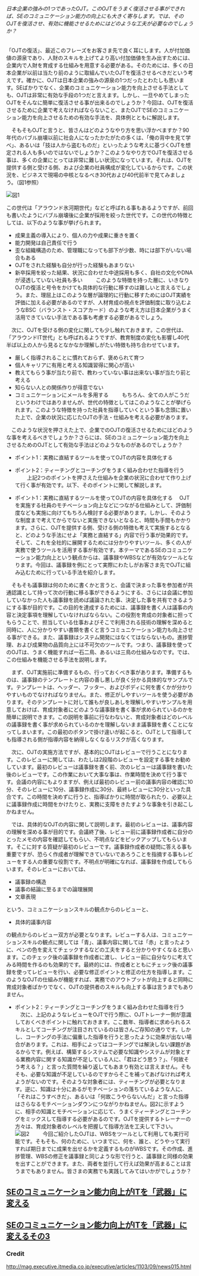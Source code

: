 ###### 日本企業の強みの1つであったOJT。このOJTをうまく復活させる事ができれば、SEのコミュニケーション能力の向上にも大きく寄与します。では、そのOJTを復活させ、有効に機能させるためにはどのような工夫が必要なのでしょうか？

「OJTの復活」、最近このフレーズをお客さま先で良く耳にします。人が付加価値の源泉であり、人財のスキルを上げてより高い付加価値を生み出すためには、企業内で人財を育成する仕組みを用意する必要がある。そのためには、多くの日本企業が以前は当たり前のように取組んでいたOJTを復活させるべきだという考えです。確かに、OJTは日本企業の強みの源泉の1つだったとわたしも思います。SEばかりでなく、企業のコミュニケーション能力を向上させる手法としても、OJTは非常に有効な手段の1つだと言えます。しかし、一旦やめてしまったOJTをそんなに簡単に復活させる事が出来るのでしょうか？今回は、OJTを復活させるために企業で考えなければならないこと、またOJTでSEのコミュニケーション能力を向上させるための有効な手法を、具体例とともに解説します。

　そもそもOJTと言うと、皆さんはどのようなやり方を思い浮かべますか？90年代のバブル崩壊以前に社会人になったかたがたの多くは、「俺の背中を見て学べ」、あるいは「技は人から盗むものだ」といったような考えに基づくOJTを想定される人も多いのではないでしょうか？このようなやり方でOJTを復活させる事は、多くの企業にとっては非常に難しい状況になっています。それは、OJTを提供する側と受ける側、および企業の社員構成が変化しているからです。この状況を、ビジネスで現場の中核となるべき30代および40代前半で見てみましょう。（図1参照）

![図1](http://image.itmedia.co.jp/executive/articles/1103/09/ojt.jpg "図1")

この世代は「アラウンド氷河期世代」などと呼ばれる事もあるようですが、前回も書いたようにバブル崩壊後に企業が採用を絞った世代です。この世代の特徴としては、以下のような事が挙げられます。

* 成果主義の導入により、個人の力や成果に重きを置く
* 能力開発は自己責任で行う
* 歪な組織構造のため、管理職になっても部下が少数、時には部下がいない場合もある
* OJTをされた経験も自分が行った経験もあまりない
* 新卒採用を絞った結果、状況に合わせた中途採用も多く、自社の文化やDNAが浸透していない社員も多い
　
　このような特徴を持った層に、いきなりOJTの復活と号令をかけても具体的な行動に移すのは難しいと言えるでしょう。また、理屈上はこのような層が論理的に行動に移すためにはOJT実績を評価に加える必要があるのですが、人材育成の視点を評価制度に取り込むようなBSC（バランスト・スコアカード）のような考え方は日本企業がうまく活用できていない手法である事も考慮する必要があるでしょう。

　次に、OJTを受ける側の変化に関しても少し触れておきます。この世代は、「アラウンドIT世代」とも呼ばれるようですが、教育制度の変化も影響し40代半ば以上の人から見るとなかなか理解しがたい特徴も持ち合わせています。

* 厳しく指導されることに慣れておらず、褒められて育つ
* 個人キャリアに有用と考える知識習得に関心が高い
* 教えてもらう事が当たり前で、教わっていない事は出来ない事が当たり前と考える
* 知らない人との関係作りが得意でない
* コミュニケーションにメールを多用する
　
　もちろん、全ての人がこうだというわけではありませんが、世代の特徴としてはこのようなことが挙げられます。このような特徴を持った社員を指導していくという事も念頭に置いた上で、企業の状況に応じたOJTの手法・仕組みを考える必要があります。

　このような状況を押さえた上で、企業でのOJTの復活させるためにはどのような事を考えるべきでしょうか？さらには、SEのコミュニケーション能力を向上させるためのOJTとして有効な手法はどのようなものがあるのでしょうか？
　
* ポイント1：実務に直結するツールを使ってOJTの内容を具体化する
* ポイント2：ティーチングとコーチングをうまく組み合わせた指導を行う
　
　上記2つのポイントを押さえた仕組みを企業の状況に合わせて作り上げて行く事が有効です。以下、そのポイントに関して解説します。

* ポイント1：実務に直結するツールを使ってOJTの内容を具体化する
　OJTを実施する社員のモチベーション向上などにつながる仕組みとして、評価制度なども実施に向けてもちろん検討する必要があります。しかし、そのような制度まで考えてからでないと実施できないとなると、時間も手間もかかります。さらに、OJTを提供する側、受ける側の特徴も考えて実施するとなると、どのような手法にせよ「実務と直結する」内容で行う事が効果的です。そして、これを全社的に展開するためには分かりやすいツール、多くの人が実務で使うツールを活用する事が有効です。本テーマであるSEのコミュニケーション能力向上という観点からは、議事録やWBSなどが有効なツールとなります。今回は、議事録を例にとって実際にわたしがお客さま先でOJTに組み込むために行っている手法を紹介します。

　そもそも議事録は何のために書くかと言うと、会議で決まった事を参加者が共通認識として持って次の行動に移る事ができるようにする、さらには会議に参加していなかった人も議事録を読めば議論された事、決定した事を共有できるようにする事が目的です。この目的を達成するためには、議事録を書く人は議事の内容と決定事項を理解していなければならない。この役割を育成の対象者に担ってもらうことで、担当している仕事およびそこで利用される技術の理解を深めると同時に、人に分かりやすい書類を書くと言うコミュニケーション能力も向上させる事ができる。また、議事録はシステム開発にはなくてはならないもの。進捗管理、および成果物の品質向上には不可欠のツールです。つまり、議事録を使ってのOJTは、うまく機能すれば一石二鳥、あるいは三鳥の仕組みなのです。では、この仕組みを機能させる手法を説明します。

　まず、OJT実施前に準備するもの、行っておくべき事があります。準備するものは、議事録のテンプレートと内容の善し悪しが良く分かる具体的なサンプルです。テンプレートは、ヘッダー、フッター、およびボディに何を書くかが分かりやすいものでなければなりません。また、修正がしやすいツールを使う必要があります。そのテンプレートに対して誰もが良しあしを理解しやすいサンプルを用意しておけば、育成対象者にどのような議事録を書く事が求められているのかを簡単に説明できます。この説明を事前に行なわないと、育成対象者はどのレベルの議事録を書く事が求められているのかを理解しないまま議事録を書くことになってしまいます。この最初のボタンで掛け違いが起こると、OJTとして指導しても指導される側が指導内容を納得しなくなるリスクが高くなります。

　次に、OJTの実施方法ですが、基本的にOJTはレビューで行うことになります。このレビューに関しては、わたしは2段階のレビューを設定する事をお勧めしています。最初のレビューは議事録を書く前、次のレビューは議事録を書いた後のレビューです。この作業において大事な事は、作業時間を決めて行う事です。会議の内容にもよりますが、例えば最初のレビュー前の議事内容の確認に10分、そのレビューに10分、議事録作成に30分、最終レビューに30分といった具合です。この時間を決めずに行うと、指導ばかりに時間が取られたり、必要以上に議事録作成に時間をかけたりと、実務に支障をきたすような事象を引き起こしかねません。

　では、具体的なOJTの内容に関して説明します。最初のレビューは、議事内容の理解を深める事が目的です。会議終了後、レビュー前に議事録作成者に自分のとったメモの内容を確認してもらい、不明点などをピックアップしてもらいます。そこに対する質疑が最初のレビューです。議事録作成者の疑問に答える事も重要ですが、恐らく作成者が理解できていないであろうことを指摘する事もレビューをする人の重要な役割です。不明点が明確になれば、議事録を作成してもらいます。そのレビューにおいては、

* 議事録の構造
* 議事の結論に至るまでの論理展開
* 文章表現

という、コミュニケーションスキルの観点からのレビューと、

* 具体的議事内容

の観点からのレビュー双方が必要となります。レビューする人は、コミュニケーションスキルの観点に関しては「青」、議事内容に関しては「赤」と言ったように、ペンの色を変えてチェックするなどの工夫をすると分かりやすくなると思います。このチェック後の議事録を作成者に渡し、レビュー前に自分なりに考えてみる時間を作るのも効果的です。最終的には、作成者とともにチェック後の議事録を使ってレビューを行い、必要な修正ポイントと修正の仕方を指導します。このようなOJTの仕組みが機能すれば、実務でのアウトプットが向上すると同時に育成対象者ばかりでなく、OJTの提供者のスキルも向上する事は言うまでもありません。

* ポイント2：ティーチングとコーチングをうまく組み合わせた指導を行う
　次に、上記のようなレビューをOJTで行う際に、OJTトレーナー側が意識しておくべきポイントに触れておきます。ここ数年、指導者に求められるスキルとしてコーチングが注目されているのは皆さんご存知の通りです。しかし、コーチングの手法に偏重した指導を行うと思ったように効果が出ない場合があります。これは、相手によってはコーチングでは解決しない課題があるからです。例えば、構築するシステムで必要な知識やシステムが対象とする業務内容に関する知識が不足している人に、「君はどう思う？」、「何故そう考える？」と言った質問を繰り返してもあまり有効とは言えません。そもそも、必要な知識が不足しているのですからそこを補ってあげなければ考えようがないのです。そのような対象者には、ティーチングが必要となります。逆に、知識は十分にあるがモチベーションの落ちているような人に、「それはこうすべきだ」、あるいは「何故こうやらないんだ」と言った指導はさらなるモチベーションダウンにつながりかねません。図2に示すように、相手の知識とモチベーションに応じて、うまくティーチングとコーチングをミックスして指導する必要があるのです。OJTを提供するトレーナーの方々は、育成対象者のレベルを把握して指導方法を工夫して下さい。
　
![図2](http://image.itmedia.co.jp/executive/articles/1103/09/coach.jpg "図2")
　
　今回ご紹介したOJTは、WBSをツールとして利用しても実行可能です。そもそも、何のために、いつまでに、何を、誰と、どうやって実行すれば期日までに成果を出せるかを定義するものがWBSです。その作成、進捗管理、WBSの修正を議事録と同じような形で行うと、議事録と同様の効果を出すことができます。また、両者を並行して行えば効果が高まることは言うまでもありません。皆さまの実務でも実践してみてはいかがでしょうか？

## [SEのコミュニケーション能力向上がITを「武器」に変える](SEのコミュニケーション能力向上がITを「武器」に変える%20.md)
## [SEのコミュニケーション能力向上がITを「武器」に変えるその3](SEのコミュニケーション能力向上がITを「武器」に変える～その3.md)

### Credit
http://mag.executive.itmedia.co.jp/executive/articles/1103/09/news015.html
